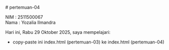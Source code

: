 # pertemuan-04

NIM : 2511500067<br>
Nama : Yozalia Ilmandra<br>

Hari ini, Rabu 29 Oktober 2025, saya mempelajari:
<ul>
  <li>copy-paste ini index.html (pertemuan-03) ke index.html (pertemuan-04)</li>
</ul>
